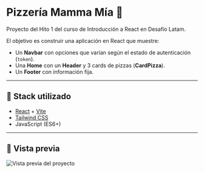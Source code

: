 # Pizzería Mamma Mía 🍕

Proyecto del Hito 1 del curso de Introducción a React en Desafío Latam.

El objetivo es construir una aplicación en React que muestre:
- Un **Navbar** con opciones que varían según el estado de autenticación (`token`).
- Una **Home** con un **Header** y 3 cards de pizzas (**CardPizza**).
- Un **Footer** con información fija.

---

## 🚀 Stack utilizado
- [React](https://reactjs.org/) + [Vite](https://vitejs.dev/)
- [Tailwind CSS](https://tailwindcss.com/)
- JavaScript (ES6+)

---

## 📸 Vista previa
![Vista previa del proyecto](./public/preview.png)
